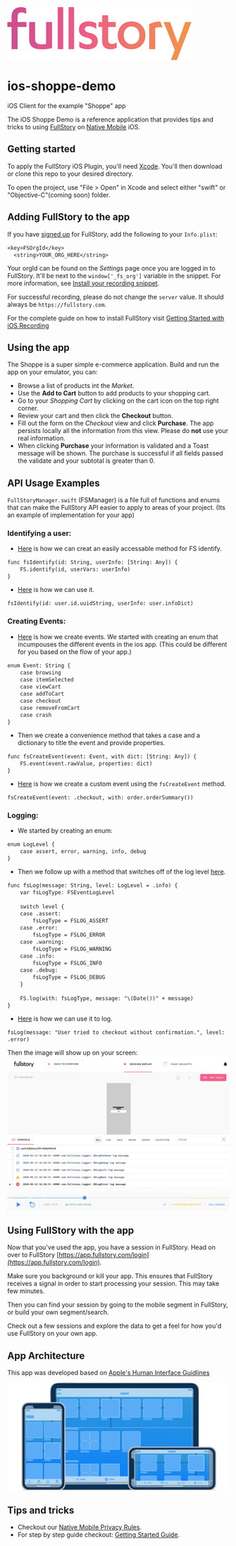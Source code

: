 ![Logo](readmeImages/fsLogo.png "FullStory Logo")

# ios-shoppe-demo
iOS Client for the example "Shoppe" app

The iOS Shoppe Demo is a reference application that provides tips and tricks to using [FullStory](https://www.fullstory.com/) on [Native Mobile](https://www.fullstory.com/mobile-apps/) iOS.

## Getting started

To apply the FullStory iOS Plugin, you'll need [Xcode](https://developer.apple.com/xcode). You'll then download or clone this repo to your desired directory.

To open the project, use "File > Open" in Xcode and select either "swift" or "Objective-C"(coming soon) folder.

## Adding FullStory to the app

If you have [signed up](https://www.fullstory.com/plans/) for FullStory, add the following to your `Info.plist`:
```
<key>FSOrgId</key>
  <string>YOUR_ORG_HERE</string>
```

Your orgId can be found on the _Settings_ page once you are logged in to FullStory.  It'll be next to the `window['_fs_org']` variable in the snippet.  For more information, see [Install your recording snippet](https://help.fullstory.com/hc/en-us/articles/360047075853).

For successful recording, please do not change the `server` value. It should always be `https://fullstory.com`.

For the complete guide on how to install FullStory visit [Getting Started with iOS Recording](https://help.fullstory.com/hc/en-us/articles/360042772333-Getting-Started-with-iOS-Recording)

## Using the app

The Shoppe is a super simple e-commerce application. Build and run the app on your emulator, you can:

- Browse a list of products int the _Market_.
- Use the **Add to Cart** button to add products to your shopping cart.
- Go to your _Shopping Cart_ by clicking on the cart icon on the top right corner.
- Review your cart and then click the **Checkout** button.
- Fill out the form on the _Checkout_ view and click **Purchase**. The app persists locally all the information from this view. Please do **not** use your real information.
- When clicking **Purchase** your information is validated and a Toast message will be shown. The purchase is successful if all fields passed the validate and your subtotal is greater than 0.

## API Usage Examples

`FullStoryManager.swift` (FSManager) is a file full of functions and enums that can make the FullStory API easier to apply to areas of your project. (Its an example of implementation for your app)

### Identifying a user:
- [Here](https://github.com/fullstorydev/ios-shoppe-demo/blob/c534166901d71f0dace44f85aee053242dd25caf/swift/ios-shoppe-demo/ServiceManagers/FullStoryManager.swift#L69) is how we can creat an easily accessable method for FS identify.
```
func fsIdentify(id: String, userInfo: [String: Any]) {
    FS.identify(id, userVars: userInfo)
}
```

- [Here](https://github.com/fullstorydev/ios-shoppe-demo/blob/c534166901d71f0dace44f85aee053242dd25caf/swift/ios-shoppe-demo/Views/StoreViewController.swift#L42) is how we can use it.
```
fsIdentify(id: user.id.uuidString, userInfo: user.infoDict)
```

### Creating Events:
- [Here](https://github.com/fullstorydev/ios-shoppe-demo/blob/c534166901d71f0dace44f85aee053242dd25caf/swift/ios-shoppe-demo/ServiceManagers/FullStoryManager.swift#L38) is how we create events. We started with creating an enum that incumpouses the different events in the ios app. (This could be different for you based on the flow of your app.)
```
enum Event: String {
    case browsing
    case itemSelected
    case viewCart
    case addToCart
    case checkout
    case removeFromCart
    case crash
}
```
- Then we create a convenience method that takes a case and a dictionary to title the event and provide properties.
```
func fsCreateEvent(event: Event, with dict: [String: Any]) {
    FS.event(event.rawValue, properties: dict)
}
```
- [Here](https://github.com/fullstorydev/ios-shoppe-demo/blob/c534166901d71f0dace44f85aee053242dd25caf/swift/ios-shoppe-demo/Views/CheckoutTableViewController.swift#L50) is how we create a custom event using the `fsCreateEvent` method.
```
fsCreateEvent(event: .checkout, with: order.orderSummary())
```

### Logging:
- We started by creating an enum:
```
enum LogLevel {
    case assert, error, warning, info, debug
}
```

- Then we follow up with a method that switches off of the log level [here](https://github.com/fullstorydev/ios-shoppe-demo/blob/c534166901d71f0dace44f85aee053242dd25caf/swift/ios-shoppe-demo/ServiceManagers/FullStoryManager.swift#L42).
```
func fsLog(message: String, level: LogLevel = .info) {
    var fsLogType: FSEventLogLevel

    switch level {
    case .assert:
        fsLogType = FSLOG_ASSERT
    case .error:
        fsLogType = FSLOG_ERROR
    case .warning:
        fsLogType = FSLOG_WARNING
    case .info:
        fsLogType = FSLOG_INFO
    case .debug:
        fsLogType = FSLOG_DEBUG
    }

    FS.log(with: fsLogType, message: "\(Date())" + message)
}
```
- [Here](https://github.com/fullstorydev/ios-shoppe-demo/blob/c534166901d71f0dace44f85aee053242dd25caf/swift/ios-shoppe-demo/Views/CheckoutTableViewController.swift#L56) is how we can use it to log.
```
fsLog(message: "User tried to checkout without confirmation.", level: .error)
```

Then the image will show up on your screen:
![LogExample](readmeImages/logExample.png "FullStory Logo")

## Using FullStory with the app

Now that you've used the app, you have a session in FullStory. Head on over to FullStory [https://app.fullstory.com/login](https://app.fullstory.com/login).

Make sure you background or kill your app. This ensures that FullStory receives a signal in order to start processing your session. This may take few minutes.

Then you can find your session by going to the mobile segment in FullStory, or build your own segment/search.

Check out a few sessions and explore the data to get a feel for how you'd use FullStory on your own app.

## App Architecture

This app was developed based on [Apple's Human Interface Guidlines](https://developer.apple.com/design/human-interface-guidelines/ios/overview/themes/)

![Pic](readmeImages/design.png "iOS Design")

## Tips and tricks

- Checkout our [Native Mobile Privacy Rules](https://help.fullstory.com/hc/en-us/articles/360043356573-Native-Mobile-Privacy-Rules).
- For step by step guide checkout: [Getting Started Guide](https://help.fullstory.com/hc/en-us/articles/360042772333-Getting-Started-with-iOS-Recording).
